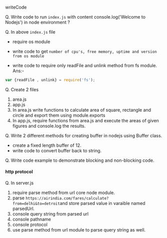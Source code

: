 writeCode

Q. Write code to run `index.js` with content console.log('Welcome to Nodejs') in node environment ?

Q. In above `index.js` file
- require os module
- write code to get `number of cpu's, free memory, uptime and version from os module`

- write code to require only readFile and unlink method from fs module.
Ans:-
```js
var {readFile , unlink} = require('fs');
```

Q. Create 2 files
  1. area.js
  2. app.js
  3. In area.js write functions to calculate area of square, rectangle and circle and export them using module.exports
  4. In app.js, require functions from area.js and execute the areas of given figures and console.log the results.

Q. Write 2 different methods for creating buffer in nodejs using Buffer class.
- create a fixed length buffer of 12.
- write code to convert buffer back to string.

Q. Write code example to demonstrate blocking and non-blocking code.

#### http protocol

Q. In server.js
1. require parse method from url core node module.
2. parse `https://airindia.com/fares/calculate?from=delhi&to=detroit`and store parsed value in varaible named parsedUrl.
3. console query string from parsed url
4. console pathname
5. console protocol
6. use parse method from url module to parse query string as well.